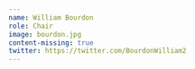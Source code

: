 ```yaml
---
name: William Bourdon
role: Chair
image: bourdon.jpg
content-missing: true
twitter: https://twitter.com/BourdonWilliam2
---
```


